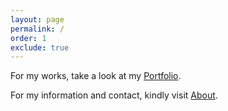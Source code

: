 ```yaml
---
layout: page
permalink: /
order: 1
exclude: true
---
```


For my works, take a look at my [Portfolio](portfolio.markdown).

For my information and contact, kindly visit [About](about.markdown).